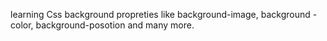 learning Css background propreties like background-image, background -color, background-posotion and many more.